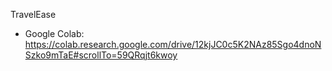 TravelEase

- Google Colab:
https://colab.research.google.com/drive/12kjJC0c5K2NAz85Sgo4dnoNSzko9mTaE#scrollTo=59QRqjt6kwoy